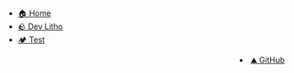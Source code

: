 - [🏠 Home](index.php)
- [🪨 Dev Litho](index.php?page=dev)
 - [🏕️ Test](index.php?page=test)
</ul><li style="float:right"><a class="active" href="https://github.com/Lahminewski/Litho">⛰️ GitHub</a></li>
